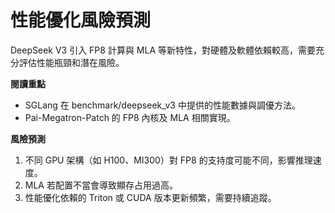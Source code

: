 # 性能優化風險預測

DeepSeek V3 引入 FP8 計算與 MLA 等新特性，對硬體及軟體依賴較高，需要充分評估性能瓶頸和潛在風險。

**閱讀重點**
- SGLang 在 benchmark/deepseek_v3 中提供的性能數據與調優方法。
- Pai-Megatron-Patch 的 FP8 內核及 MLA 相關實現。

**風險預測**
1. 不同 GPU 架構（如 H100、MI300）對 FP8 的支持度可能不同，影響推理速度。
2. MLA 若配置不當會導致顯存占用過高。
3. 性能優化依賴的 Triton 或 CUDA 版本更新頻繁，需要持續追蹤。
